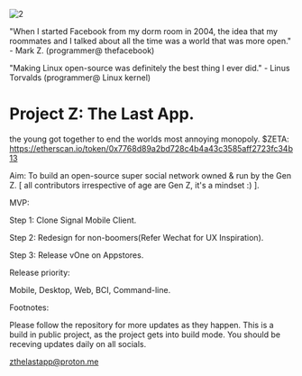 ![2](https://user-images.githubusercontent.com/20357085/196049310-bd95fbbd-6db1-4197-965e-a71e17462109.png)


"When I started Facebook from my dorm room in 2004, the idea that my roommates and I talked about all the time was a world that was more open." - Mark Z.
(programmer@ thefacebook)

"Making Linux open-source was definitely the best thing I ever did." - Linus Torvalds
(programmer@ Linux kernel)


# Project Z: The Last App.
the young got together to end the worlds most annoying monopoly.
$ZETA: https://etherscan.io/token/0x7768d89a2bd728c4b4a43c3585aff2723fc34b13


Aim: To build an open-source super social network owned & run by the Gen Z. [ all contributors irrespective of age are Gen Z, it's a mindset :) ].


MVP:

Step 1: Clone Signal Mobile Client.

Step 2: Redesign for non-boomers(Refer Wechat for UX Inspiration).

Step 3: Release vOne on Appstores.



Release priority:

Mobile, Desktop, Web, BCI, Command-line.



Footnotes:

Please follow the repository for more updates as they happen. This is a build in public project, as the project gets into build mode. You should be receving updates daily on all socials.

zthelastapp@proton.me
